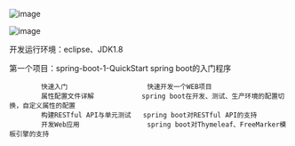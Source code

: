 ![image](https://pan.baidu.com/s/1mi7HiVA)

![image](https://pan.baidu.com/s/1pLLimAB)

开发运行环境：eclipse、JDK1.8				   
					   
第一个项目：spring-boot-1-QuickStart spring boot的入门程序
            
			快速入门                    快速开发一个WEB项目
			属性配置文件详解            spring boot在开发、测试、生产环境的配置切换，自定义属性的配置
			构建RESTful API与单元测试   spring boot对RESTful API的支持
			开发Web应用                 spring boot对Thymeleaf、FreeMarker模板引擎的支持